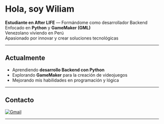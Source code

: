 # Hola, soy Wiliam

**Estudiante en After LIFE** — Formándome como desarrollador Backend  
Enfocado en **Python** y **GameMaker (GML)**  
Venezolano viviendo en Perú  
Apasionado por innovar y crear soluciones tecnológicas

---

## Actualmente
- Aprendiendo **desarrollo Backend con Python**  
- Explorando **GameMaker** para la creación de videojuegos  
- Mejorando mis habilidades en programación y lógica

---

## Contacto
[![Gmail](https://img.shields.io/badge/Gmail-D14836?style=for-the-badge&logo=gmail&logoColor=white)](mailto:raalabr@gmail.com)

---


